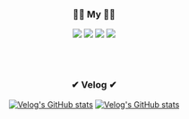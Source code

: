 <div align="center">

 <h3>🙋‍♂️ My 🙋‍♂️</h3>
 <a href="https://velog.io/@kimtaekjun"><img src="https://img.shields.io/badge/Velog-11B48A?style=for-the-badge&logo=Vimeo&logoColor=white&link=https://velog.io/@kimtaekjun"/></a>
 <a href="https://kimtaekjun.notion.site/KIMTAEKJUN-bb65f794deae4509a53823e83a21bbc5/"><img src="https://img.shields.io/badge/Notion-%23000000.svg?style=for-the-badge&logo=notion&logoColor=white"/></a>
 <a href="https://www.linkedin.com/in/kimtaekjun/"><img src="https://img.shields.io/badge/LinkedIn-0077B5?style=for-the-badge&logo=linkedin&logoColor=white"/></a>
 <a href="https://my.surfit.io/w/258029467"><img src="https://img.shields.io/badge/SURFIT-000000%7D?style=for-the-badge&logo=biolink&logoColor=white"></a>
 
<br><br>
    
 <h3>✔ Velog ✔</h3>

<!-- [![Velog's GitHub stats](https://velog-readme-stats.vercel.app/api?name=kimtaekjun&tag=회고록)](https://velog.io/@kimtaekjun/%EA%B7%B8%EB%82%98%EB%A7%88-%EC%A0%95%EC%8B%A0%EC%97%86%EB%8D%98-2023%EB%85%84-%ED%9A%8C%EA%B3%A0) -->
 [![Velog's GitHub stats](https://velog-readme-stats.vercel.app/api?name=kimtaekjun)](https://velog.io/@kimtaekjun/%EA%B7%B8%EB%82%98%EB%A7%88-%EC%A0%95%EC%8B%A0%EC%97%86%EB%8D%98-2023%EB%85%84-%ED%9A%8C%EA%B3%A0)
 [![Velog's GitHub stats](https://velog-readme-stats.vercel.app/api?name=kimtaekjun&tag=신세한탄)](https://velog.io/@kimtaekjun/3%EB%85%84%EA%B0%84-%EB%82%B4-%EA%B3%A0%EB%93%B1%ED%95%99%EA%B5%90-%EC%83%9D%ED%99%9C%EC%97%90-%EB%8C%80%ED%95%B4-.-.-)

</div>
